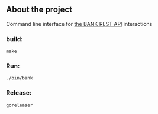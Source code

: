 ## About the project
Command line interface for [the BANK REST API](https://github.com/nikitsenka/bank-go) interactions

### build:
```
make
```

### Run:
```
./bin/bank
```

### Release:
```
goreleaser
```
